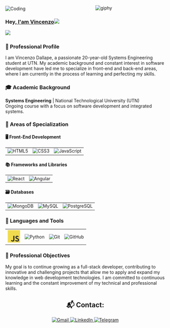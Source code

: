 <!--suppress HtmlDeprecatedAttribute -->
<td width="50%" align="center">
  <img align="center" alt="Coding"  src="https://repository-images.githubusercontent.com/588181932/e36ec678-7984-4cdd-8e4c-a3932772ff8e">
  </td>
<img align='right' src="https://media.giphy.com/media/M9gbBd9nbDrOTu1Mqx/giphy.gif" width="220" alt="giphy">

### Hey,[ I'am Vincenzo](https://www.youtube.com/channel/UCietjxpksncMdOUkycv5nqA)<img src="https://media.giphy.com/media/hvRJCLFzcasrR4ia7z/giphy.gif" width="25px">
<p align="left">
 <img src="https://readme-typing-svg.herokuapp.com/?lines=Welcome+to+my+GitHub+Profile!&center=true&width=360&height=30">
</p>


### 🌟 Professional Profile
I am Vincenzo Dallape, a passionate 20-year-old Systems Engineering student at UTN. My academic background and constant interest in software development have led me to specialize in front-end and back-end areas, where I am currently in the process of learning and perfecting my skills.

### 🎓 Academic Background
**Systems Engineering** | National Technological University (UTN)  
Ongoing course with a focus on software development and integrated systems.

### 💼 Areas of Specialization

#### 🖥️ Front-End Development
<table>
  <tr>
    <td><img src="https://cdn.jsdelivr.net/gh/devicons/devicon/icons/html5/html5-original-wordmark.svg" style="height: 4rem" alt="HTML5"/></td>
    <td><img src="https://cdn.jsdelivr.net/gh/devicons/devicon/icons/css3/css3-original-wordmark.svg" style="height: 4rem" alt="CSS3"/></td>
    <td><img src="https://cdn.jsdelivr.net/gh/devicons/devicon/icons/javascript/javascript-plain.svg" style="height: 4rem" alt="JavaScript"/></td>
  </tr>
  </table>
  
#### 📚 Frameworks and Libraries

<table>
  <tr>
    <td><img width="80px" src="https://www.vectorlogo.zone/logos/reactjs/reactjs-icon.svg" alt="React"/></td>
    <td><img width="80px" src="https://www.vectorlogo.zone/logos/angular/angular-icon.svg" alt="Angular"/></td>
  </tr>
</table>

#### 🗃️ Databases
<table>
  <tr>
    <td><img src="https://cdn.jsdelivr.net/gh/devicons/devicon/icons/mongodb/mongodb-original-wordmark.svg" style="height: 4rem; background-color:white" alt="MongoDB"/></td>
    <td><img height="60px" src="https://www.vectorlogo.zone/logos/mysql/mysql-official.svg" alt="MySQL"/></td>
    <td><img height="100px" src="https://www.vectorlogo.zone/logos/postgresql/postgresql-vertical.svg" alt="PostgreSQL"/></td>
  </tr>
</table>

### 🔧 Languages and Tools
<table>
  <tr>
    <td><img src="https://github.com/devicons/devicon/blob/master/icons/javascript/javascript-original.svg" title="JavaScript" alt="JavaScript" width="40" height="40"/></td>
    <td><img height="60px" src="https://www.vectorlogo.zone/logos/python/python-ar21.svg" alt="Python"/></td>
    <td><img src="https://cdn.jsdelivr.net/gh/devicons/devicon/icons/git/git-plain.svg" style="height: 4rem" alt="Git"/></td>
    <td><img src="https://cdn.jsdelivr.net/gh/devicons/devicon/icons/github/github-original-wordmark.svg" style="height: 4rem; background-color:white" alt="GitHub"/></td>
  </tr>
</table>

### 🎯 Professional Objectives
My goal is to continue growing as a full-stack developer, contributing to innovative and challenging projects that allow me to apply and expand my knowledge in web development technologies. I am committed to continuous learning and the constant improvement of my technical and professional skills.

<section align="center">
  <h2>📬 Contact:</h2>
  <a href="mailto:vichendallape@gmail.com">
    <img src="https://seeklogo.com/images/G/gmail-new-2020-logo-32DBE11BB4-seeklogo.com.png" alt="Gmail" width="50">
  </a>
  <a href="https://www.linkedin.com/in/vincenzo-dallape-50a426304/">
    <img src="https://www.vectorlogo.zone/logos/linkedin/linkedin-icon.svg" alt="LinkedIn" width="50">
  </a>
  <a href="https://web.telegram.org/k/#-1203933567">
    <img src="https://cdn.iconscout.com/icon/free/png-256/telegram-3-226554.png" alt="Telegram" width="50">
  </a>
</section>

